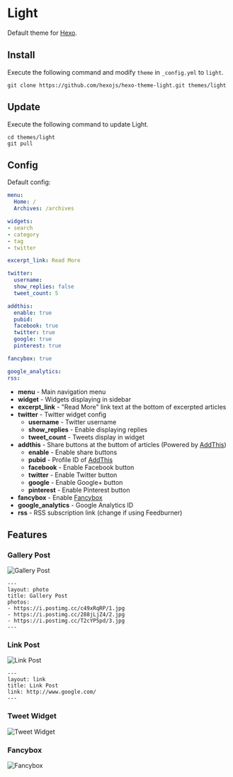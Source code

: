# Light

Default theme for [Hexo].

## Install

Execute the following command and modify `theme` in `_config.yml` to `light`.

```
git clone https://github.com/hexojs/hexo-theme-light.git themes/light
```

## Update

Execute the following command to update Light.

```
cd themes/light
git pull
```

## Config

Default config:

``` yaml
menu:
  Home: /
  Archives: /archives

widgets:
- search
- category
- tag
- twitter

excerpt_link: Read More

twitter:
  username:
  show_replies: false
  tweet_count: 5

addthis:
  enable: true
  pubid:
  facebook: true
  twitter: true
  google: true
  pinterest: true

fancybox: true

google_analytics:
rss:
```

- **menu** - Main navigation menu
- **widget** - Widgets displaying in sidebar
- **excerpt_link** - "Read More" link text at the bottom of excerpted articles
- **twitter** - Twitter widget config
  - **username** - Twitter username
  - **show_replies** - Enable displaying replies
  - **tweet_count** - Tweets display in widget
- **addthis** - Share buttons at the buttom of articles (Powered by [AddThis])
  - **enable** - Enable share buttons
  - **pubid** - Profile ID of [AddThis]
  - **facebook** - Enable Facebook button
  - **twitter** - Enable Twitter button
  - **google** - Enable Google+ button
  - **pinterest** - Enable Pinterest button
- **fancybox** - Enable [Fancybox]
- **google_analytics** - Google Analytics ID
- **rss** - RSS subscription link (change if using Feedburner)

## Features

### Gallery Post

![Gallery Post](https://raw.githubusercontent.com/hexojs/hexo-theme-light/site/source/screenshots/gallery-post.gif)

```
---
layout: photo
title: Gallery Post
photos:
- https://i.postimg.cc/c49xRqRP/1.jpg
- https://i.postimg.cc/288jLjZ4/2.jpg
- https://i.postimg.cc/T2cYP5pd/3.jpg
---
```

### Link Post

![Link Post](https://raw.githubusercontent.com/hexojs/hexo-theme-light/site/source/screenshots/link-post.gif)

```
---
layout: link
title: Link Post
link: http://www.google.com/
---
```

### Tweet Widget

![Tweet Widget](https://raw.githubusercontent.com/hexojs/hexo-theme-light/site/source/screenshots/tweet-widget.gif)

### Fancybox

![Fancybox](https://raw.githubusercontent.com/hexojs/hexo-theme-light/site/source/screenshots/fancybox.gif)

[Hexo]: http://zespia.tw/hexo/
[AddThis]: https://www.addthis.com
[Fancybox]: http://fancyapps.com/fancybox/
